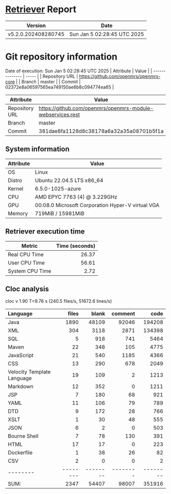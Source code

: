 # [Retriever](https://github.com/PalladioSimulator/Palladio-ReverseEngineering-Retriever) Report
| Version | Date |
| ------- | ---- |
| v5.2.0.202408280745 | Sun Jan  5 02:28:45 UTC 2025 |

# Git repository information
Date of execution: Sun Jan  5 02:28:45 UTC 2025
|    Attribute   | Value |
| -------------- | ----- |
| Repository URL | https://github.com/openmrs/openmrs-core |
| Branch         | master |
| Commit         | 02372e8a06597565ea749150ae6b8c094774ea65 |

|    Attribute   | Value |
| -------------- | ----- |
| Repository URL | https://github.com/openmrs/openmrs-module-webservices.rest |
| Branch         | master |
| Commit         | 381dae8fa1128d8c38178a6a32a35a08701b5f1a |


## System information
| Attribute | Value |
| --------- | ----- |
| OS | Linux  |
| Distro | Ubuntu 22.04.5 LTS x86_64  |
| Kernel | 6.5.0-1025-azure  |
| CPU | AMD EPYC 7763 (4) @ 3.229GHz  |
| GPU | 00:08.0 Microsoft Corporation Hyper-V virtual VGA  |
| Memory | 719MiB / 15981MiB  |

## Retriever execution time
| Metric | Time (seconds) |
| --- | ---: |
| Real CPU Time | 26.37 |
| User CPU Time | 56.61 |
| System CPU Time | 2.72 |
<!--
Explainations:
- __Real CPU Time__: actual time the command has run (can be less than total time spent in user and system mode for multi-threaded processes)
- __User CPU Time__: time the command has spent running in user mode
- __System CPU Time__: time the command has spent running in system or kernel mode
-->

## Cloc analysis
cloc v 1.90  T=9.76 s (240.5 files/s, 51672.6 lines/s)

Language|files|blank|comment|code
:-------|-------:|-------:|-------:|-------:
Java|1890|48109|92046|194208
XML|304|3118|2871|134398
SQL|5|918|741|5464
Maven|22|348|105|4775
JavaScript|21|540|1185|4366
CSS|13|290|678|2049
Velocity Template Language|19|109|2|1213
Markdown|12|352|0|1211
JSP|7|180|68|921
YAML|11|106|79|789
DTD|9|172|28|766
XSLT|1|30|48|555
JSON|6|2|0|503
Bourne Shell|7|78|130|391
HTML|17|17|0|223
Dockerfile|1|38|26|82
CSV|2|0|0|2
--------|--------|--------|--------|--------
SUM:|2347|54407|98007|351916
